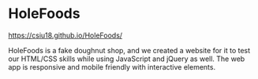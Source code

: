 # HoleFoods

https://csiu18.github.io/HoleFoods/

HoleFoods is a fake doughnut shop, and we created a website for it to test our HTML/CSS skills while using JavaScript and jQuery as well. The web app is responsive and mobile friendly with interactive elements.

